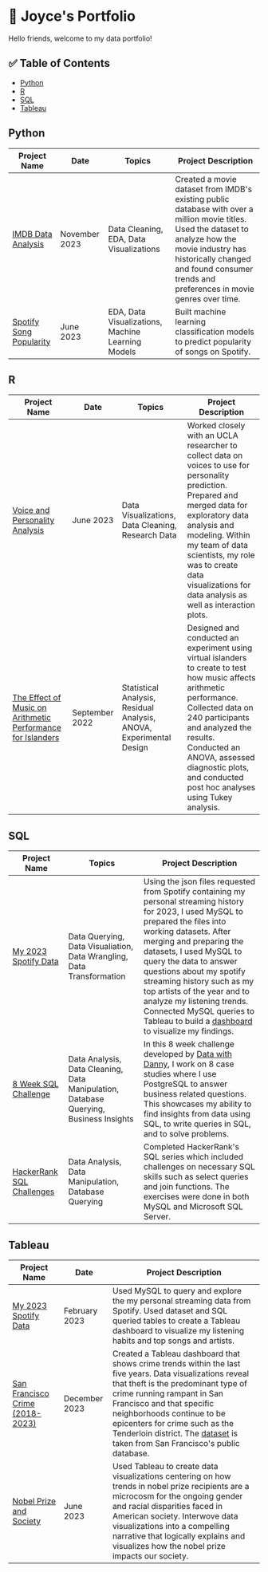 # 📖 Joyce's Portfolio

Hello friends, welcome to my data portfolio! 

## ✅ Table of Contents
- [Python](#python)
- [R](#r)
- [SQL](#sql)
- [Tableau](#tableau)

## Python

|Project Name|Date|Topics|Project Description|
|------------|----|-------------------|------|
|[IMDB Data Analysis](https://github.com/joycemok/python/blob/main/IMDB%20Data%20Analysis.ipynb)|November 2023|Data Cleaning, EDA, Data Visualizations|Created a movie dataset from IMDB's existing public database with over a million movie titles. Used the dataset to analyze how the movie industry has historically changed and found consumer trends and preferences in movie genres over time.|
|[Spotify Song Popularity](https://github.com/joycemok/Spotify-Song-Popularity)|June 2023|EDA, Data Visualizations, Machine Learning Models| Built machine learning classification models to predict popularity of songs on Spotify. 

## R

|Project Name|Date|Topics|Project Description|
|------------|----|------|-------------------|
|[Voice and Personality Analysis](https://github.com/joycemok/Voice-Personality-Analysis)|June 2023|Data Visualizations, Data Cleaning, Research Data|Worked closely with an UCLA researcher to collect data on voices to use for personality prediction. Prepared and merged data for exploratory data analysis and modeling. Within my team of data scientists, my role was to create data visualizations for data analysis as well as interaction plots.|
|[The Effect of Music on Arithmetic Performance for Islanders](https://github.com/joycemok/Island-Project)|September 2022|Statistical Analysis, Residual Analysis, ANOVA, Experimental Design|Designed and conducted an experiment using virtual islanders to create to test how music affects arithmetic performance. Collected data on 240 participants and analyzed the results. Conducted an ANOVA, assessed diagnostic plots, and conducted post hoc analyses using Tukey analysis.|

## SQL

|Project Name|Topics|Project Description|
|------------|----|-------------------|
|[My 2023 Spotify Data](https://github.com/joycemok/SQL/blob/main/my_2023_spotify_data/my_spotify_queries.sql)| Data Querying, Data Visualiation, Data Wrangling, Data Transformation | Using the json files requested from Spotify containing my personal streaming history for 2023, I used MySQL to prepared the files into working datasets. After merging and preparing the datasets, I used MySQL to query the data to answer questions about my spotify streaming history such as my top artists of the year and to analyze my listening trends. Connected MySQL queries to Tableau to build a [dashboard](https://public.tableau.com/views/My_spotify_data_dashboard/My2023SpotifyDataDashboard?:language=en-US&:display_count=n&:origin=viz_share_link) to visualize my findings.|
|[8 Week SQL Challenge](https://github.com/joycemok/8-Week-SQL-Challenge)|Data Analysis, Data Cleaning, Data Manipulation, Database Querying, Business Insights| In this 8 week challenge developed by [Data with Danny](https://8weeksqlchallenge.com/), I work on 8 case studies where I use PostgreSQL to answer business related questions. This showcases my ability to find insights from data using SQL, to write queries in SQL, and to solve problems.| 
|[HackerRank SQL Challenges](https://github.com/joycemok/SQL)|Data Analysis, Data Manipulation, Database Querying|Completed HackerRank's SQL series which included challenges on necessary SQL skills such as select queries and join functions. The exercises were done in both MySQL and Microsoft SQL Server.|

## Tableau

|Project Name|Date|Project Description|
|------------|----|-------------------|
|[My 2023 Spotify Data](https://public.tableau.com/views/My_spotify_data_dashboard/My2023SpotifyDataDashboard?:language=en-US&:display_count=n&:origin=viz_share_link)|February 2023| Used MySQL to query and explore the my personal streaming data from Spotify. Used dataset and SQL queried tables to create a Tableau dashboard to visualize my listening habits and top songs and artists.|
|[San Francisco Crime (2018-2023)](https://public.tableau.com/views/SanFranciscoCrime2018-2023/SfCrimeDashboard?:language=en-US&:display_count=n&:origin=viz_share_link)|December 2023|Created a Tableau dashboard that shows crime trends within the last five years. Data visualizations reveal that theft is the predominant type of crime running rampant in San Francisco and that specific neighborhoods continue to be epicenters for crime such as the Tenderloin district. The [dataset](https://datasf.gitbook.io/datasf-dataset-explainers/sfpd-incident-report-2018-to-present) is taken from San Francisco's public database.|
|[Nobel Prize and Society](https://nobel.humspace.ucla.edu/)|June 2023|Used Tableau to create data visualizations centering on how trends in nobel prize recipients are a microcosm for the ongoing gender and racial disparities faced in American society. Interwove data visualizations into a compelling narrative that logically explains and visualizes how the nobel prize impacts our society.|


